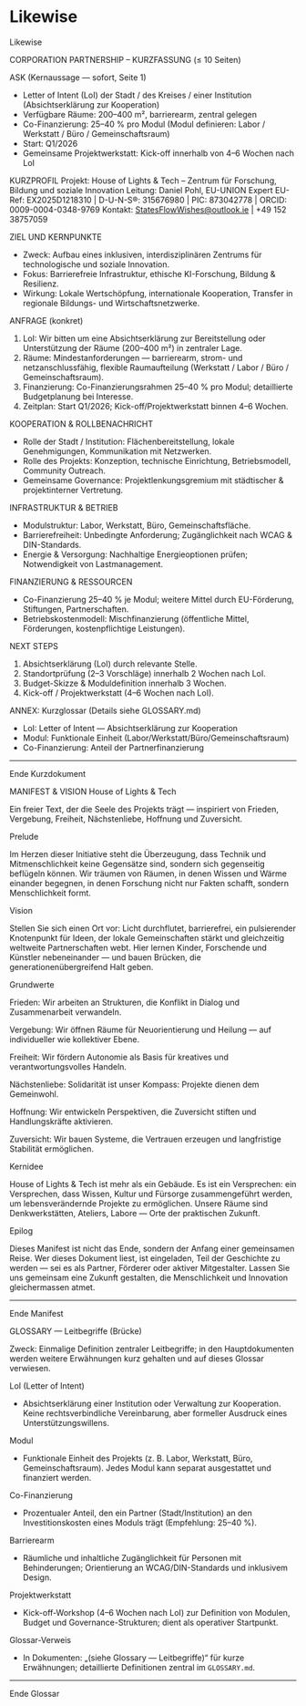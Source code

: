 # Likewise
Likewise


CORPORATION PARTNERSHIP – KURZFASSUNG
(≤ 10 Seiten) 

ASK (Kernaussage — sofort, Seite 1)
- Letter of Intent (LoI) der Stadt / des Kreises / einer Institution (Absichtserklärung zur Kooperation)
- Verfügbare Räume: 200–400 m², barrierearm, zentral gelegen
- Co-Finanzierung: 25–40 % pro Modul (Modul definieren: Labor / Werkstatt / Büro / Gemeinschaftsraum)
- Start: Q1/2026
- Gemeinsame Projektwerkstatt: Kick-off innerhalb von 4–6 Wochen nach LoI

KURZPROFIL
Projekt: House of Lights & Tech – Zentrum für Forschung, Bildung und soziale Innovation
Leitung: Daniel Pohl, EU-UNION Expert
EU-Ref: EX2025D1218310 | D-U-N-S®: 315676980 | PIC: 873042778 | ORCID: 0009-0004-0348-9769
Kontakt: StatesFlowWishes@outlook.ie | +49 152 38757059

ZIEL UND KERNPUNKTE
- Zweck: Aufbau eines inklusiven, interdisziplinären Zentrums für technologische und soziale Innovation.
- Fokus: Barrierefreie Infrastruktur, ethische KI-Forschung, Bildung & Resilienz.
- Wirkung: Lokale Wertschöpfung, internationale Kooperation, Transfer in regionale Bildungs- und Wirtschaftsnetzwerke.

ANFRAGE (konkret)
1) LoI: Wir bitten um eine Absichtserklärung zur Bereitstellung oder Unterstützung der Räume (200–400 m²) in zentraler Lage.
2) Räume: Mindestanforderungen — barrierearm, strom- und netzanschlussfähig, flexible Raumaufteilung (Werkstatt / Labor / Büro / Gemeinschaftsraum).
3) Finanzierung: Co-Finanzierungsrahmen 25–40 % pro Modul; detaillierte Budgetplanung bei Interesse.
4) Zeitplan: Start Q1/2026; Kick-off/Projektwerkstatt binnen 4–6 Wochen.

KOOPERATION & ROLLBENACHRICHT
- Rolle der Stadt / Institution: Flächenbereitstellung, lokale Genehmigungen, Kommunikation mit Netzwerken.
- Rolle des Projekts: Konzeption, technische Einrichtung, Betriebsmodell, Community Outreach.
- Gemeinsame Governance: Projektlenkungsgremium mit städtischer & projektinterner Vertretung.

INFRASTRUKTUR & BETRIEB
- Modulstruktur: Labor, Werkstatt, Büro, Gemeinschaftsfläche.
- Barrierefreiheit: Unbedingte Anforderung; Zugänglichkeit nach WCAG & DIN-Standards.
- Energie & Versorgung: Nachhaltige Energieoptionen prüfen; Notwendigkeit von Lastmanagement.

FINANZIERUNG & RESSOURCEN
- Co-Finanzierung 25–40 % je Modul; weitere Mittel durch EU-Förderung, Stiftungen, Partnerschaften.
- Betriebskostenmodell: Mischfinanzierung (öffentliche Mittel, Förderungen, kostenpflichtige Leistungen).

NEXT STEPS
1) Absichtserklärung (LoI) durch relevante Stelle.
2) Standortprüfung (2–3 Vorschläge) innerhalb 2 Wochen nach LoI.
3) Budget-Skizze & Moduldefinition innerhalb 3 Wochen.
4) Kick-off / Projektwerkstatt (4–6 Wochen nach LoI).

ANNEX: Kurzglossar (Details siehe GLOSSARY.md)
- LoI: Letter of Intent — Absichtserklärung zur Kooperation
- Modul: Funktionale Einheit (Labor/Werkstatt/Büro/Gemeinschaftsraum)
- Co-Finanzierung: Anteil der Partnerfinanzierung

---
Ende Kurzdokument

MANIFEST & VISION
House of Lights & Tech

Ein freier Text, der die Seele des Projekts trägt — inspiriert von Frieden, 
Vergebung, Freiheit, Nächstenliebe, Hoffnung und Zuversicht.

Prelude

Im Herzen dieser Initiative steht die Überzeugung, dass Technik und Mitmenschlichkeit
keine Gegensätze sind, sondern sich gegenseitig beflügeln können. Wir träumen von 
Räumen, in denen Wissen und Wärme einander begegnen, in denen Forschung nicht 
nur Fakten schafft, sondern Menschlichkeit formt.

Vision

Stellen Sie sich einen Ort vor: Licht durchflutet, barrierefrei, ein pulsierender 
Knotenpunkt für Ideen, der lokale Gemeinschaften stärkt und gleichzeitig 
weltweite Partnerschaften webt. Hier lernen Kinder, Forschende und Künstler 
nebeneinander — und bauen Brücken, die generationenübergreifend Halt geben.

Grundwerte

Frieden: Wir arbeiten an Strukturen, die Konflikt in Dialog und Zusammenarbeit 
verwandeln.

Vergebung: Wir öffnen Räume für Neuorientierung und Heilung — auf individueller 
wie kollektiver Ebene.

Freiheit: Wir fördern Autonomie als Basis für kreatives und verantwortungsvolles 
Handeln.

Nächstenliebe: Solidarität ist unser Kompass: Projekte dienen dem Gemeinwohl.

Hoffnung: Wir entwickeln Perspektiven, die Zuversicht stiften und Handlungskräfte 
aktivieren.

Zuversicht: Wir bauen Systeme, die Vertrauen erzeugen und langfristige Stabilität 
ermöglichen.

Kernidee

House of Lights & Tech ist mehr als ein Gebäude. Es ist ein Versprechen: ein 
Versprechen, dass Wissen, Kultur und Fürsorge zusammengeführt werden, um 
lebensverändernde Projekte zu ermöglichen. Unsere Räume sind Denkwerkstätten, 
Ateliers, Labore — Orte der praktischen Zukunft.

Epilog

Dieses Manifest ist nicht das Ende, sondern der Anfang einer gemeinsamen Reise. 
Wer dieses Dokument liest, ist eingeladen, Teil der Geschichte zu werden — sei es 
als Partner, Förderer oder aktiver Mitgestalter. Lassen Sie uns gemeinsam eine 
Zukunft gestalten, die Menschlichkeit und Innovation gleichermassen atmet.

---
Ende Manifest

GLOSSARY — Leitbegriffe (Brücke)

Zweck: Einmalige Definition zentraler Leitbegriffe; in den Hauptdokumenten werden
weitere Erwähnungen kurz gehalten und auf dieses Glossar verwiesen.

LoI (Letter of Intent)
- Absichtserklärung einer Institution oder Verwaltung zur Kooperation. Keine
  rechtsverbindliche Vereinbarung, aber formeller Ausdruck eines Unterstützungswillens.

Modul
- Funktionale Einheit des Projekts (z. B. Labor, Werkstatt, Büro, Gemeinschaftsraum).
  Jedes Modul kann separat ausgestattet und finanziert werden.

Co-Finanzierung
- Prozentualer Anteil, den ein Partner (Stadt/Institution) an den Investitionskosten
  eines Moduls trägt (Empfehlung: 25–40 %).

Barrierearm
- Räumliche und inhaltliche Zugänglichkeit für Personen mit Behinderungen;
  Orientierung an WCAG/DIN-Standards und inklusivem Design.

Projektwerkstatt
- Kick-off-Workshop (4–6 Wochen nach LoI) zur Definition von Modulen, Budget und
  Governance-Strukturen; dient als operativer Startpunkt.

Glossar-Verweis
- In Dokumenten: „(siehe Glossary — Leitbegriffe)“ für kurze Erwähnungen;
  detaillierte Definitionen zentral im `GLOSSARY.md`.

---
Ende Glossar




